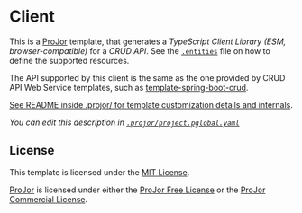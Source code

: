 # Client

This is a [ProJor](https://projor.io) template, that generates a _TypeScript Client Library (ESM, browser-compatible)_ for a _CRUD API_. See the [`.entities`](.projor/.entities) file on how to define the supported resources.

The API supported by this client is the same as the one provided by CRUD API Web Service templates, such as [template-spring-boot-crud](https://github.com/SIOCODE-Open/template-spring-boot-crud).

[See README inside .projor/ for template customization details and internals](.projor/README.md).

_You can edit this description in [`.projor/project.pglobal.yaml`](.projor/project.pglobal.yaml)_

## License

This template is licensed under the [MIT License](LICENSE.md).

[ProJor](https://projor.io) is licensed under either the [ProJor Free License](https://license.projor.io) or the [ProJor Commercial License](https://license.projor.io).